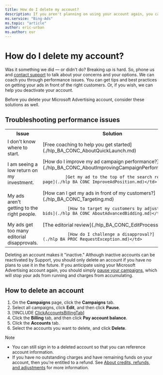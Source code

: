 ```yaml
---
title: How do I delete my account?
description: If you aren't planning on using your account again, you can delete it from the Accounts &amp; Billing page.  Only delete an account if you have no plans to use it in the future.
ms.service: "Bing-Ads"
ms.topic: "article"
author: eric-urban
ms.author: eur
---
```


# How do I delete my account?

Was it something we did — or didn't do? Breaking up is hard. So, phone us and [contact support](https://go.microsoft.com/fwlink?LinkId=398371) to talk about your concerns and your options. We can coach you through performance issues. You can get tips and best practices on getting your ads in front of the right customers. Or, if you wish, we can help you deactivate your account.

Before you delete your Microsoft Advertising account, consider these solutions as well.

## Troubleshooting performance issues
<table>
  <tr>
    <th>Issue</th>
    <th>Solution</th>
  </tr>
  <tr>
    <td style="width:350px">I don't know where to start.</td>
    <td style="width:350px">[Free coaching to help you get started](./hlp_BA_CONC_AboutQuickLaunch.md)</td>
  </tr>
  <tr>
    <td style="width:350px">I am seeing a low return on my investment.</td>
    <td style="width:350px">[How do I improve my ad campaign performance?](./hlp_BA_CONC_AboutImprovingCampaignPerformance.md)
              
             [Get my ad to the top of the search results page](./hlp_BA_CONC_ImproveAdPosition.md)</td>
  </tr>
  <tr>
    <td style="width:350px">My ads aren't getting to the right people.</td>
    <td style="width:350px">[How can I get my ads in front of my customers?](./hlp_BA_CONC_Targeting.md)
               
              [How to target my customers by adjusting my bids](./hlp_BA_CONC_AboutAdvancedBidding.md)</td>
  </tr>
  <tr>
    <td style="width:350px">My ads get too many editorial disapprovals.</td>
    <td style="width:350px">[The editorial review](./hlp_BA_CONC_EditProcess.md)
               
              [How do I challenge a disapproval?](./hlp_BA_PROC_RequestException.md)</td>
  </tr>
</table>

Deleting an account makes it "inactive." Although inactive accounts can be reactivated by Support, you should only delete an account    if you have no plans to use it in the future. If you anticipate using your Microsoft Advertising account again, you should simply [pause your campaigns](./hlp_BA_PROC_PauseEnableCampaign.md), which will stop your ads from running and charges from accumulating.

## How to delete an account
1. On the **Campaigns** page, click the **Campaigns** tab.
1. Select all campaigns, click **Edit**, and then click **Pause**.
1. [!INCLUDE [ClickAccountsBillingTab](./includes/ClickAccountsBillingTab.md)]
1. Click the **Billing** tab, and then click **Pay account balance**.
1. Click the **Accounts** tab.
1. Select the accounts you want to delete, and click **Delete**.

> [!NOTE]
> - You can still sign in to a deleted account so that you can reference account information.
> - If you have no outstanding charges and have remaining funds on your account, then you're entitled to a refund. See [About credits, refunds, and adjustments](./hlp_BA_CONC_CreditsRefunds.md) for more information.



